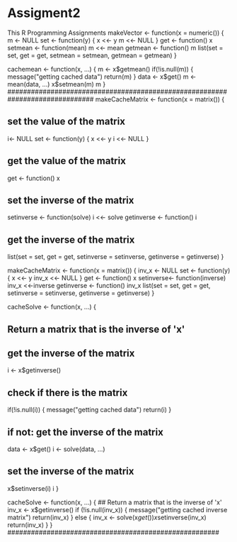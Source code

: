 Assigment2
==========

This R Programming Assignments
makeVector <- function(x = numeric()) {
        m <- NULL
        set <- function(y) {
                x <<- y
                m <<- NULL
        }
        get <- function() x
        setmean <- function(mean) m <<- mean
        getmean <- function() m
        list(set = set, get = get,
             setmean = setmean,
             getmean = getmean)
}

cachemean <- function(x, ...) {
        m <- x$getmean()
        if(!is.null(m)) {
                message("getting cached data")
                return(m)
        }
        data <- x$get()
        m <- mean(data, ...)
        x$setmean(m)
        m
}
##############################################################################
makeCacheMatrix <- function(x = matrix()) {
  ## set the value of the matrix
  i<- NULL
  set <- function(y) {
    x <<- y
    i <<- NULL
  }
  ## get the value of the matrix
  get <- function() x
  
  ## set the inverse of the matrix
  setinverse <- function(solve) i <<- solve
  getinverse <- function() i
  
  ## get the inverse of the matrix
  list(set = set, get = get,
       setinverse = setinverse,
       getinverse = getinverse)
}

makeCacheMatrix <- function(x = matrix()) {
    inv_x <- NULL
    set <- function(y) {
        x <<- y
        inv_x <<- NULL
    }
    get <- function() x
    setinverse<- function(inverse) inv_x <<-inverse
    getinverse <- function() inv_x
    list(set = set, get = get,
         setinverse = setinverse,
         getinverse = getinverse)
}



cacheSolve <- function(x, ...) {
  ## Return a matrix that is the inverse of 'x'
  
  ## get the inverse of the matrix        
  i <- x$getinverse()
  
  ## check if there is the matrix   
  if(!is.null(i)) {
    message("getting cached data")
    return(i)
  }
  ## if not: get the inverse of the matrix   
  data <- x$get()
  i <- solve(data, ...)
  ## set the inverse of the matrix 
  x$setinverse(i)
  i
}

cacheSolve <- function(x, ...) {
    ## Return a matrix that is the inverse of 'x'
    inv_x <- x$getinverse()
    if (!is.null(inv_x)) {
        message("getting cached inverse matrix")
        return(inv_x)
    } else {
        inv_x <- solve(x$get())
        x$setinverse(inv_x)
        return(inv_x)
    }
}
 ######################################################

